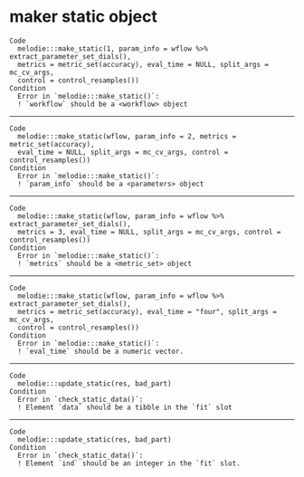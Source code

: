 # maker static object

    Code
      melodie:::make_static(1, param_info = wflow %>% extract_parameter_set_dials(),
      metrics = metric_set(accuracy), eval_time = NULL, split_args = mc_cv_args,
      control = control_resamples())
    Condition
      Error in `melodie:::make_static()`:
      ! `workflow` should be a <workflow> object

---

    Code
      melodie:::make_static(wflow, param_info = 2, metrics = metric_set(accuracy),
      eval_time = NULL, split_args = mc_cv_args, control = control_resamples())
    Condition
      Error in `melodie:::make_static()`:
      ! `param_info` should be a <parameters> object

---

    Code
      melodie:::make_static(wflow, param_info = wflow %>% extract_parameter_set_dials(),
      metrics = 3, eval_time = NULL, split_args = mc_cv_args, control = control_resamples())
    Condition
      Error in `melodie:::make_static()`:
      ! `metrics` should be a <metric_set> object

---

    Code
      melodie:::make_static(wflow, param_info = wflow %>% extract_parameter_set_dials(),
      metrics = metric_set(accuracy), eval_time = "four", split_args = mc_cv_args,
      control = control_resamples())
    Condition
      Error in `melodie:::make_static()`:
      ! `eval_time` should be a numeric vector.

---

    Code
      melodie:::update_static(res, bad_part)
    Condition
      Error in `check_static_data()`:
      ! Element `data` should be a tibble in the `fit` slot

---

    Code
      melodie:::update_static(res, bad_part)
    Condition
      Error in `check_static_data()`:
      ! Element `ind` should be an integer in the `fit` slot.

